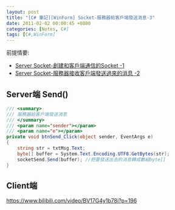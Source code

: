 ```yaml
---
layout: post
title: "[C# 筆記][WinForm] Socket-服務器給客戶端發送消息-3"
date: 2011-02-02 00:00:45 +0800
categories: [Notes, C#]
tags: [C#,WinForm]
---
```


前提情要:
- [Server Socket-創建和客戶端通信的Socket -1](https://riivalin.github.io/posts/socket-server-1/)
- [Server Socket-服務器接收客戶端發送過來的消息 -2](https://riivalin.github.io/posts/socket-server-2/)

## Server端 Send()

```c#
/// <summary>
/// 服務器給客戶端發送消息
/// </summary>
/// <param name="sender"></param>
/// <param name="e"></param>
private void btnSend_Click(object sender, EventArgs e)
{
    string str = txtMsg.Text;
    byte[] buffer = System.Text.Encoding.UTF8.GetBytes(str);
    socketSend.Send(buffer); //把要發送出去的消息轉成數組byte[]
}
```

## Client端 




https://www.bilibili.com/video/BV17G4y1b78i?p=196
